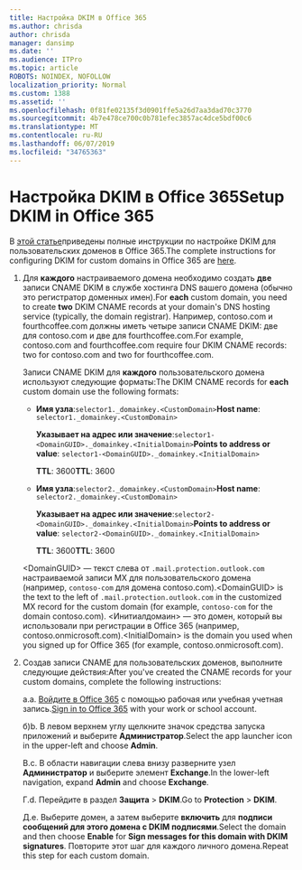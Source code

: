 ```yaml
---
title: Настройка DKIM в Office 365
ms.author: chrisda
author: chrisda
manager: dansimp
ms.date: ''
ms.audience: ITPro
ms.topic: article
ROBOTS: NOINDEX, NOFOLLOW
localization_priority: Normal
ms.custom: 1388
ms.assetid: ''
ms.openlocfilehash: 0f81fe02135f3d0901ffe5a26d7aa3dad70c3770
ms.sourcegitcommit: 4b7e478ce700c0b781efec3857ac4dce5bdf00c6
ms.translationtype: MT
ms.contentlocale: ru-RU
ms.lasthandoff: 06/07/2019
ms.locfileid: "34765363"
---
```

# <a name="setup-dkim-in-office-365"></a><span data-ttu-id="57a01-102">Настройка DKIM в Office 365</span><span class="sxs-lookup"><span data-stu-id="57a01-102">Setup DKIM in Office 365</span></span>

<span data-ttu-id="57a01-103">В [этой статье](https://docs.microsoft.com/office365/SecurityCompliance/use-dkim-to-validate-outbound-email#what-you-need-to-do-to-manually-set-up-dkim-in-office-365)приведены полные инструкции по настройке DKIM для пользовательских доменов в Office 365.</span><span class="sxs-lookup"><span data-stu-id="57a01-103">The complete instructions for configuring DKIM for custom domains in Office 365 are [here](https://docs.microsoft.com/office365/SecurityCompliance/use-dkim-to-validate-outbound-email#what-you-need-to-do-to-manually-set-up-dkim-in-office-365).</span></span>

1. <span data-ttu-id="57a01-104">Для **каждого** настраиваемого домена необходимо создать **две** записи CNAME DKIM в службе хостинга DNS вашего домена (обычно это регистратор доменных имен).</span><span class="sxs-lookup"><span data-stu-id="57a01-104">For **each** custom domain, you need to create **two** DKIM CNAME records at your domain's DNS hosting service (typically, the domain registrar).</span></span> <span data-ttu-id="57a01-105">Например, contoso.com и fourthcoffee.com должны иметь четыре записи CNAME DKIM: две для contoso.com и две для fourthcoffee.com.</span><span class="sxs-lookup"><span data-stu-id="57a01-105">For example, contoso.com and fourthcoffee.com require four DKIM CNAME records: two for contoso.com and two for fourthcoffee.com.</span></span>

   <span data-ttu-id="57a01-106">Записи CNAME DKIM для **каждого** пользовательского домена используют следующие форматы:</span><span class="sxs-lookup"><span data-stu-id="57a01-106">The DKIM CNAME records for **each** custom domain use the following formats:</span></span>

   - <span data-ttu-id="57a01-107">**Имя узла**:`selector1._domainkey.<CustomDomain>`</span><span class="sxs-lookup"><span data-stu-id="57a01-107">**Host name**: `selector1._domainkey.<CustomDomain>`</span></span>

     <span data-ttu-id="57a01-108">**Указывает на адрес или значение**:`selector1-<DomainGUID>._domainkey.<InitialDomain>`</span><span class="sxs-lookup"><span data-stu-id="57a01-108">**Points to address or value**: `selector1-<DomainGUID>._domainkey.<InitialDomain>`</span></span>

     <span data-ttu-id="57a01-109">**TTL**: 3600</span><span class="sxs-lookup"><span data-stu-id="57a01-109">**TTL**: 3600</span></span>

   - <span data-ttu-id="57a01-110">**Имя узла**:`selector2._domainkey.<CustomDomain>`</span><span class="sxs-lookup"><span data-stu-id="57a01-110">**Host name**: `selector2._domainkey.<CustomDomain>`</span></span>

     <span data-ttu-id="57a01-111">**Указывает на адрес или значение**:`selector2-<DomainGUID>._domainkey.<InitialDomain>`</span><span class="sxs-lookup"><span data-stu-id="57a01-111">**Points to address or value**: `selector2-<DomainGUID>._domainkey.<InitialDomain>`</span></span>

     <span data-ttu-id="57a01-112">**TTL**: 3600</span><span class="sxs-lookup"><span data-stu-id="57a01-112">**TTL**: 3600</span></span>

   <span data-ttu-id="57a01-113">\<DomainGUID\> — текст слева от `.mail.protection.outlook.com` настраиваемой записи MX для пользовательского домена (например, `contoso-com` для домена contoso.com).</span><span class="sxs-lookup"><span data-stu-id="57a01-113">\<DomainGUID\> is the text to the left of `.mail.protection.outlook.com` in the customized MX record for the custom domain (for example, `contoso-com` for the domain contoso.com).</span></span> <span data-ttu-id="57a01-114">\<Инитиалдомаин\> — это домен, который вы использовали при регистрации в Office 365 (например, contoso.onmicrosoft.com).</span><span class="sxs-lookup"><span data-stu-id="57a01-114">\<InitialDomain\> is the domain you used when you signed up for Office 365 (for example, contoso.onmicrosoft.com).</span></span>

2. <span data-ttu-id="57a01-115">Создав записи CNAME для пользовательских доменов, выполните следующие действия:</span><span class="sxs-lookup"><span data-stu-id="57a01-115">After you've created the CNAME records for your custom domains, complete the following instructions:</span></span>

   <span data-ttu-id="57a01-116">а.</span><span class="sxs-lookup"><span data-stu-id="57a01-116">a.</span></span> <span data-ttu-id="57a01-117">[Войдите в Office 365](https://support.office.microsoft.com/article/e9eb7d51-5430-4929-91ab-6157c5a050b4) с помощью рабочая или учебная учетная запись.</span><span class="sxs-lookup"><span data-stu-id="57a01-117">[Sign in to Office 365](https://support.office.microsoft.com/article/e9eb7d51-5430-4929-91ab-6157c5a050b4) with your work or school account.</span></span>

   <span data-ttu-id="57a01-118">б)</span><span class="sxs-lookup"><span data-stu-id="57a01-118">b.</span></span> <span data-ttu-id="57a01-119">В левом верхнем углу щелкните значок средства запуска приложений и выберите **Администратор**.</span><span class="sxs-lookup"><span data-stu-id="57a01-119">Select the app launcher icon in the upper-left and choose **Admin**.</span></span>

   <span data-ttu-id="57a01-120">В.</span><span class="sxs-lookup"><span data-stu-id="57a01-120">c.</span></span> <span data-ttu-id="57a01-121">В области навигации слева внизу разверните узел **Администратор** и выберите элемент **Exchange**.</span><span class="sxs-lookup"><span data-stu-id="57a01-121">In the lower-left navigation, expand **Admin** and choose **Exchange**.</span></span>

   <span data-ttu-id="57a01-122">Г.</span><span class="sxs-lookup"><span data-stu-id="57a01-122">d.</span></span> <span data-ttu-id="57a01-123">Перейдите в раздел **Защита** > **DKIM**.</span><span class="sxs-lookup"><span data-stu-id="57a01-123">Go to **Protection** > **DKIM**.</span></span>

   <span data-ttu-id="57a01-124">Д.</span><span class="sxs-lookup"><span data-stu-id="57a01-124">e.</span></span> <span data-ttu-id="57a01-125">Выберите домен, а затем выберите **включить** для **подписи сообщений для этого домена с DKIM подписями**.</span><span class="sxs-lookup"><span data-stu-id="57a01-125">Select the domain and then choose **Enable** for **Sign messages for this domain with DKIM signatures**.</span></span> <span data-ttu-id="57a01-126">Повторите этот шаг для каждого личного домена.</span><span class="sxs-lookup"><span data-stu-id="57a01-126">Repeat this step for each custom domain.</span></span>

